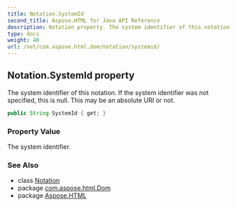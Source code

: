 ```yaml
---
title: Notation.SystemId
second_title: Aspose.HTML for Java API Reference
description: Notation property. The system identifier of this notation. If the system identifier was not specified this is null. This may be an absolute URI or not
type: docs
weight: 40
url: /net/com.aspose.html.dom/notation/systemid/
---
```

## Notation.SystemId property

The system identifier of this notation. If the system identifier was not specified, this is null. This may be an absolute URI or not.

```java
public String SystemId { get; }
```

### Property Value

The system identifier.

### See Also

* class [Notation](../)
* package [com.aspose.html.Dom](../../notation/)
* package [Aspose.HTML](../../../)
